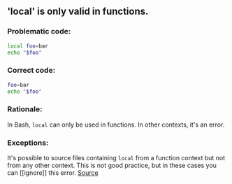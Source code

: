 ## 'local' is only valid in functions.

### Problematic code:

```sh
local foo=bar
echo "$foo"
```

### Correct code:

```sh
foo=bar
echo "$foo"
```
### Rationale:

In Bash, `local` can only be used in functions. In other contexts, it's an error.

### Exceptions:

It's possible to source files containing `local` from a function context but not from any other context. This is not good practice, but in these cases you can [[ignore]] this error.
[Source](https://github.com/koalaman/shellcheck/wiki/SC2168)

